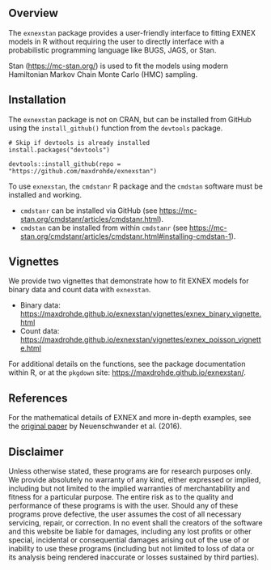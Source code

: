 ## Overview

The `exnexstan` package provides a user-friendly interface to fitting EXNEX models in R without requiring the user to directly interface with a probabilistic programming language like BUGS, JAGS, or Stan.

Stan (<https://mc-stan.org/>) is used to fit the models using modern Hamiltonian Markov Chain Monte Carlo (HMC) sampling.

## Installation

The `exnexstan` package is not on CRAN, but can be installed from GitHub using the `install_github()` function from the `devtools` package.

```
# Skip if devtools is already installed
install.packages("devtools")

devtools::install_github(repo = "https://github.com/maxdrohde/exnexstan")
```

To use `exnexstan`, the `cmdstanr` R package and the `cmdstan` software must be installed and working.

- `cmdstanr` can be installed via GitHub (see <https://mc-stan.org/cmdstanr/articles/cmdstanr.html>).
- `cmdstan` can be installed from within `cmdstanr` (see <https://mc-stan.org/cmdstanr/articles/cmdstanr.html#installing-cmdstan-1>).

## Vignettes

We provide two vignettes that demonstrate how to fit EXNEX models for binary data and count data with `exnexstan`.

- Binary data: <https://maxdrohde.github.io/exnexstan/vignettes/exnex_binary_vignette.html>
- Count data: <https://maxdrohde.github.io/exnexstan/vignettes/exnex_poisson_vignette.html>

For additional details on the functions, see the package documentation within R, or at the `pkgdown` site: <https://maxdrohde.github.io/exnexstan/>.

## References

For the mathematical details of EXNEX and more in-depth examples, see the [original paper](https://doi.org/10.1002/pst.1730) by Neuenschwander et al. (2016).

## Disclaimer

Unless otherwise stated, these programs are for research purposes only. We provide absolutely no warranty of any kind, either expressed or implied, including but not limited to the implied warranties of merchantability and fitness for a particular purpose. The entire risk as to the quality and performance of these programs is with the user. Should any of these programs prove defective, the user assumes the cost of all necessary servicing, repair, or correction. In no event shall the creators of the software and this website be liable for damages, including any lost profits or other special, incidental or consequential damages arising out of the use of or inability to use these programs (including but not limited to loss of data or its analysis being rendered inaccurate or losses sustained by third parties).